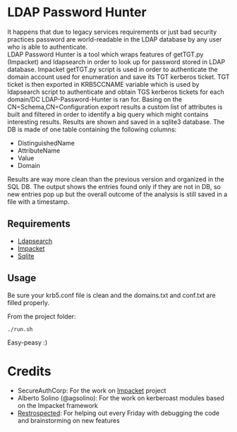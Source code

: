 # LDAP Password Hunter

It happens that due to legacy services requirements or just bad security practices password are world-readable in the LDAP database by any user who is able to authenticate.  
LDAP Password Hunter is a tool which wraps features of getTGT.py (Impacket) and ldapsearch in order to look up for password stored in LDAP database. Impacket getTGT.py script is
used in order to authenticate the domain account used for enumeration and save its TGT kerberos ticket. TGT ticket is then exported in KRB5CCNAME variable which is used by 
ldapsearch script to authenticate and obtain TGS kerberos tickets for each domain/DC LDAP-Password-Hunter is ran for. Basing on the CN=Schema,CN=Configuration export results
a custom list of attributes is built and filtered in order to identify a big query which might contains interesting results. Results are shown and saved in a sqlite3 database.
The DB is made of one table containing the following columns: 

* DistinguishedName  
* AttributeName
* Value
* Domain 

Results are way more clean than the previous version and organized in the SQL DB. The output shows the entries found only if they are not in DB, so new entries pop up but the 
overall outcome of the analysis is still saved in a file with a timestamp.  

## Requirements

* [Ldapsearch](https://docs.ldap.com/ldap-sdk/docs/tool-usages/ldapsearch.html) 
* [Impacket](https://github.com/SecureAuthCorp/impacket)
* [Sqlite](https://www.sqlite.org/index.html)

## Usage

Be sure your krb5.conf file is clean and the domains.txt and conf.txt are filled properly. 

From the project folder:

```bash
./run.sh
```
Easy-peasy :)

# Credits 

* SecureAuthCorp: For the work on [Impacket](https://github.com/SecureAuthCorp/impacket) project
* Alberto Solino (@agsolino): For the work on kerberoast modules based on the Impacket framework
* [Restrospected](https://github.com/Retrospected): For helping out every Friday with debugging the code and brainstorming on new features
